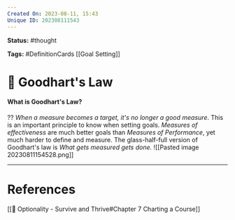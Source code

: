 ```yaml
---
Created On: 2023-08-11, 15:43
Unique ID: 202308111543
---
```

**Status:** #thought 

**Tags:** #DefinitionCards  [[Goal Setting]]

# 📐 Goodhart's Law
#### What is Goodhart's Law? 
??
*When a measure becomes a target, it's no longer a good measure*. 
This is an important principle to know when setting goals. *Measures of effectiveness* are much better goals than *Measures of Performance*, yet much harder to define and measure. 
The glass-half-full version of Goodhart's law is *What gets measured gets done.*
![[Pasted image 20230811154528.png]]
<!--SR:!2023-09-18,19,230!2023-10-06,38,290-->



---
# References
[[📗 Optionality - Survive and Thrive#Chapter 7 Charting a Course]]
